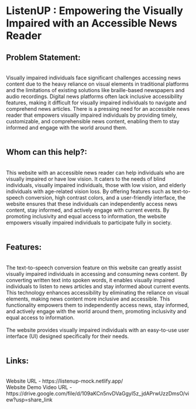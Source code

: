 <h1>ListenUP : Empowering the Visually Impaired with an Accessible News Reader</h1>

<h2> Problem Statement:</h2>
<br>
Visually impaired individuals face significant challenges accessing news content due to the heavy 
reliance on visual elements in traditional platforms and the limitations of existing solutions like braille-based 
newspapers and audio recordings. Digital news platforms often lack inclusive accessibility features, 
making it difficult for visually impaired individuals to navigate and comprehend news articles. 
There is a pressing need for an accessible news reader that empowers visually impaired individuals 
by providing timely, customizable, and comprehensible news content, enabling them to stay informed 
and engage with the world around them.
<br>
<br>

<h2> Whom can this help?:</h2>
<br>
This website with an accessible news reader can help individuals who are visually impaired or have low vision. 
It caters to the needs of blind individuals, visually impaired individuals, those with low vision, and elderly individuals 
with age-related vision loss. By offering features such as text-to-speech conversion, high contrast colors, and a user-friendly interface, 
the website ensures that these individuals can independently access news content, stay informed, and actively engage with current events. 
By promoting inclusivity and equal access to information, the website empowers visually impaired individuals to participate fully in society.
<br>
<br>

<h2> Features:</h2>
<br>
The text-to-speech conversion feature on this website can greatly assist visually impaired individuals 
in accessing and consuming news content. By converting written text into spoken words, it enables visually 
impaired individuals to listen to news articles and stay informed about current events. 
This technology enhances accessibility by eliminating the reliance on visual elements, making 
news content more inclusive and accessible. This functionality empowers them to 
independently access news, stay informed, and actively engage with the world around them, promoting 
inclusivity and equal access to information.
<br>
<br>
The website provides visually impaired individuals with an easy-to-use user interface (UI) designed specifically for 
their needs.
<br>
<br>

<h2> Links:</h2>
<br>
Website URL - https://listenup-mock.netlify.app/
<br>
Website Demo Video URL - https://drive.google.com/file/d/109aKCn5nvDVaGgyI5z_jdAPrwUzzDmsO/view?usp=share_link
